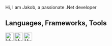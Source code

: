 Hi, I am Jakob, a passionate .Net developer 

## Languages, Frameworks, Tools

<img align="left" alt="MySQL" width="26px" src="https://cdn.jsdelivr.net/npm/simple-icons@v6/icons/dotnet.svg"/>

<img align="left" alt="MySQL" width="26px" src="https://cdn.jsdelivr.net/npm/simple-icons@v6/icons/microsoftsqlserver.svg"/>
<img align="left" alt="MySQL" width="26px" src="https://cdn.jsdelivr.net/npm/simple-icons@v6/icons/mysql.svg"/>
